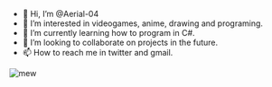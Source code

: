 - 👋 Hi, I’m @Aerial-04
- 👀 I’m interested in videogames, anime, drawing and programing.
- 🌱 I’m currently learning how to program in C#.
- 💞️ I’m looking to collaborate on projects in the future.
- 📫 How to reach me in twitter and gmail.

<!---
Aerial-04/Aerial-04 is a ✨ special ✨ repository because its `README.md` (this file) appears on your GitHub profile.
You can click the Preview link to take a look at your changes.
--->

![mew](https://user-images.githubusercontent.com/105311241/186502979-ae82b6cc-1574-4bc2-ad0b-3ee19c553f02.png)

